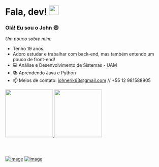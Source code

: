 # Fala, dev! <img src="https://raw.githubusercontent.com/MartinHeinz/MartinHeinz/master/wave.gif" width="30px">

### Olá! Eu sou o John 😄

*Um pouco sobre mim:*
- Tenho 19 anos.
- Adoro estudar e trabalhar com back-end, mas também entendo um pouco de front-end!
- 💻 Análise e Desenvolvimento de Sistemas - UAM
- 📚 Aprendendo Java e Python
- 📫 Meios de contato: johnerik63@gmail.com // +55 12 981588905

<!--- ⚡ Fun fact: ...-->

<div>
  <a href="https://github.com/gabrielhuluany?tab=repositories" target="_blank">
  <img height="150em" src="https://github-readme-stats.vercel.app/api?username=johnerik63&show_icons=true&theme=github_dark&include_all_commits=true&count_private=true"/>
  <img height="150em" src="https://github-readme-stats.vercel.app/api/top-langs/?username=johnerik63&layout=compact&langs_count=10&theme=github_dark"/>
</div>

<div style="display: inline_block;"><br>

#

<div>
  
  [![image](https://img.shields.io/badge/LinkedIn-0077B5?style=for-the-badge&logo=linkedin&logoColor=white)](https://www.linkedin.com/in/johnerik63/)
[![image](https://img.shields.io/badge/Gmail-D14836?style=for-the-badge&logo=gmail&logoColor=white)](mailto:johnerik63@gmail.com)

  </div>

